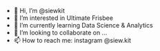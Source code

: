 - 👋 Hi, I’m @siewkit
- 👀 I’m interested in Ultimate Frisbee
- 🌱 I’m currently learning Data Science & Analytics
- 💞️ I’m looking to collaborate on ...
- 📫 How to reach me: instagram @siew.kit

<!---
siewkit/siewkit is a ✨ special ✨ repository because its `README.md` (this file) appears on your GitHub profile.
You can click the Preview link to take a look at your changes.
--->
